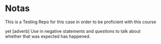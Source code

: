 # Notas
This is a Testing Repo for this case in order to be proficient with this course

yet [adverb]
Use in negative statements and questions to talk about whether that was expected has happened.